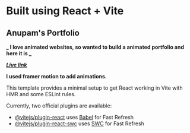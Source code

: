 # Built using React + Vite

## Anupam's Portfolio

**_ I love animated websites, so wanted to build a animated portfolio and here it is _**

**_[Live link](https://react-portfolio-anupam.netlify.app/)_**

**I used framer motion to add animations.**

This template provides a minimal setup to get React working in Vite with HMR and some ESLint rules.

Currently, two official plugins are available:

- [@vitejs/plugin-react](https://github.com/vitejs/vite-plugin-react/blob/main/packages/plugin-react/README.md) uses [Babel](https://babeljs.io/) for Fast Refresh
- [@vitejs/plugin-react-swc](https://github.com/vitejs/vite-plugin-react-swc) uses [SWC](https://swc.rs/) for Fast Refresh
